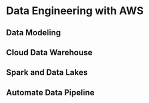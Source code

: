 # Data Engineering with AWS 

## Data Modeling

## Cloud Data Warehouse

## Spark and Data Lakes

## Automate Data Pipeline